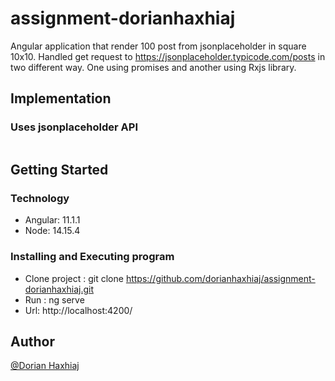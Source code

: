 # assignment-dorianhaxhiaj
Angular application that render 100 post from jsonplaceholder in square 10x10.
Handled get request to https://jsonplaceholder.typicode.com/posts in two different way. One using promises and another using Rxjs library.

## Implementation

### Uses jsonplaceholder API
```

```

## Getting Started

### Technology

* Angular: 11.1.1
* Node: 14.15.4

### Installing and Executing program

* Clone project : git clone https://github.com/dorianhaxhiaj/assignment-dorianhaxhiaj.git
* Run : ng serve
* Url: http://localhost:4200/


## Author

[@Dorian Haxhiaj](https://www.linkedin.com/in/dorian-haxhiaj-185ba710a/)
